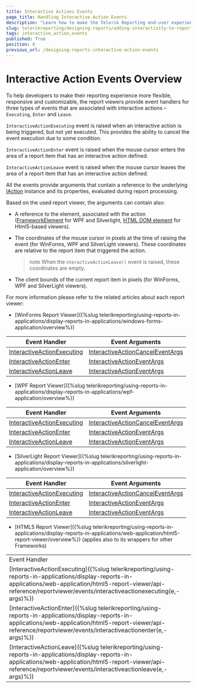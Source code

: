 ```yaml
---
title: Interactive Actions Events
page_title: Handling Interactive Action Events
description: "Learn how to make the Telerik Reporting end-user experience more flexible, responsive and customizable via the numerous interactive action events."
slug: telerikreporting/designing-reports/adding-interactivity-to-reports/actions/interactive-action-events
tags: interactive,action,events
published: True
position: 8
previous_url: /designing-reports-interactive-action-events
---
```


# Interactive Action Events Overview

To help developers to make their reporting experience more flexible, responsive and customizable, the report viewers provide event handlers for three types of events that are associated with interactive actions – `Executing`, `Enter` and `Leave`. 

`InteractiveActionExecuting` event is raised when an interactive action is being triggered, but not yet executed. This provides the ability to cancel the event execution due to some condition. 

`InteractiveActionEnter` event is raised when the mouse cursor enters the area of a report item that has an interactive action defined. 

`InteractiveActionLeave` event is raised when the mouse cursor leaves the area of a report item that has an interactive action defined. 

All the events provide arguments that contain a reference to the underlying [IAction](/api/Telerik.Reporting.Processing.IAction) instance and its properties, evaluated during report processing. 

Based on the used report viewer, the arguments can contain also: 

* A reference to the element, associated with the action ([FrameworkElement](https://msdn.microsoft.com/en-us/library/system.windows.frameworkelement(v=vs.110).aspx) for WPF and Silverlight, [HTML DOM element](http://www.w3schools.com/js/js_htmldom_elements.asp) for Html5-based viewers). 

* The coordinates of the mouse cursor in pixels at the time of raising the event (for WinForms, WPF and SilverLight viewers). These coordinates are relative to the report item that triggered the action. 

  >note When the `nteractiveActionLeave()` event is raised, these coordinates are empty. 

* The client bounds of the current report item in pixels (for WinForms, WPF and SilverLight viewers). 

For more information please refer to the related articles about each report viewer: 

* [WinForms Report Viewer]({%slug telerikreporting/using-reports-in-applications/display-reports-in-applications/windows-forms-application/overview%})

| Event Handler | Event Arguments |
| ------ | ------ |
| [InteractiveActionExecuting](/api/Telerik.ReportViewer.WinForms.ReportViewerBase#Telerik_ReportViewer_WinForms_ReportViewerBase_InteractiveActionExecuting)| [InteractiveActionCancelEventArgs](/api/Telerik.ReportViewer.Common.InteractiveActionCancelEventArgs)|
| [InteractiveActionEnter](/api/Telerik.ReportViewer.WinForms.ReportViewerBase#Telerik_ReportViewer_WinForms_ReportViewerBase_InteractiveActionEnter)| [InteractiveActionEventArgs](/api/Telerik.ReportViewer.Common.InteractiveActionEventArgs)|
| [InteractiveActionLeave](/api/Telerik.ReportViewer.WinForms.ReportViewerBase#Telerik_ReportViewer_WinForms_ReportViewerBase_InteractiveActionLeave)| [InteractiveActionEventArgs](/api/Telerik.ReportViewer.Common.InteractiveActionEventArgs)|


* [WPF Report Viewer]({%slug telerikreporting/using-reports-in-applications/display-reports-in-applications/wpf-application/overview%})

| Event Handler | Event Arguments |
| ------ | ------ |
| [InteractiveActionExecuting](/reporting/api/Telerik.ReportViewer.Wpf.ReportViewer#Telerik_ReportViewer_Wpf_ReportViewer_InteractiveActionExecuting)| [InteractiveActionCancelEventArgs](/reporting/api/Telerik.ReportViewer.Wpf.InteractiveActionCancelEventArgs)|
| [InteractiveActionEnter](/reporting/api/Telerik.ReportViewer.Wpf.ReportViewer#Telerik_ReportViewer_Wpf_ReportViewer_InteractiveActionEnter)| [InteractiveActionEventArgs](/reporting/api/Telerik.ReportViewer.Wpf.InteractiveActionEventArgs)|
| [InteractiveActionLeave](/reporting/api/Telerik.ReportViewer.Wpf.ReportViewer#Telerik_ReportViewer_Wpf_ReportViewer_InteractiveActionLeave)| [InteractiveActionEventArgs](/reporting/api/Telerik.ReportViewer.Wpf.InteractiveActionEventArgs)|


* [SilverLight Report Viewer]({%slug telerikreporting/using-reports-in-applications/display-reports-in-applications/silverlight-application/overview%})

| Event Handler | Event Arguments |
| ------ | ------ |
| [InteractiveActionExecuting](/api/Telerik.ReportViewer.Silverlight.ReportViewer#Telerik_ReportViewer_Silverlight_ReportViewer_InteractiveActionExecuting)| [InteractiveActionCancelEventArgs](/api/Telerik.ReportViewer.Silverlight.InteractiveActionCancelEventArgs)|
| [InteractiveActionEnter](/api/Telerik.ReportViewer.Silverlight.ReportViewer#Telerik_ReportViewer_Silverlight_ReportViewer_InteractiveActionEnter)| [InteractiveActionEventArgs](/api/Telerik.ReportViewer.Silverlight.InteractiveActionEventArgs)|
| [InteractiveActionLeave](/api/Telerik.ReportViewer.Silverlight.ReportViewer#Telerik_ReportViewer_Silverlight_ReportViewer_InteractiveActionLeave)| [InteractiveActionEventArgs](/api/Telerik.ReportViewer.Silverlight.InteractiveActionEventArgs)|


* [HTML5 Report Viewer]({%slug telerikreporting/using-reports-in-applications/display-reports-in-applications/web-application/html5-report-viewer/overview%}) (applies also to its wrappers for other Frameworks)      

|  |  |
| ------ | ------ |
 Event Handler |
| [InteractiveActionExecuting]({%slug telerikreporting/using-reports-in-applications/display-reports-in-applications/web-application/html5-report-viewer/api-reference/reportviewer/events/interactiveactionexecuting(e,-args)%})|
| [InteractiveActionEnter]({%slug telerikreporting/using-reports-in-applications/display-reports-in-applications/web-application/html5-report-viewer/api-reference/reportviewer/events/interactiveactionenter(e,-args)%})|
| [InteractiveActionLeave]({%slug telerikreporting/using-reports-in-applications/display-reports-in-applications/web-application/html5-report-viewer/api-reference/reportviewer/events/interactiveactionleave(e,-args)%})|

